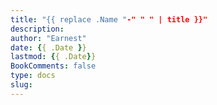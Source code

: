 ```yaml
---
title: "{{ replace .Name "-" " " | title }}"
description:
author: "Earnest"
date: {{ .Date }}
lastmod: {{ .Date}}
BookComments: false
type: docs
slug:
---
```

